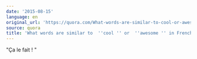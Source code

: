 ```yaml
---
date: '2015-08-15'
language: en
original_url: 'https://quora.com/What-words-are-similar-to-cool-or-awesome-in-French/answer/Clément-Renaud'
source: quora
title: 'What words are similar to  ''cool '' or  ''awesome '' in French?'
---
```


 "Ça le fait ! "
